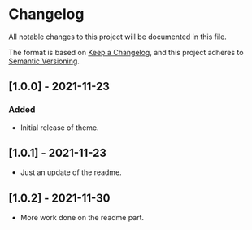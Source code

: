 # Changelog

All notable changes to this project will be documented in this file.

The format is based on [Keep a Changelog](https://keepachangelog.com/en/1.0.0/),
and this project adheres to [Semantic Versioning](https://semver.org/spec/v2.0.0.html).

## [1.0.0] - 2021-11-23

### Added

- Initial release of theme.

## [1.0.1] - 2021-11-23

- Just an update of the readme.

## [1.0.2] - 2021-11-30

- More work done on the readme part.
